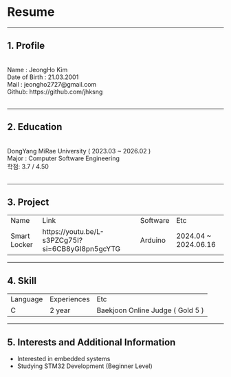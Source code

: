 <h1>Resume</h1>
<hr>
<h2>1. Profile</h2><br>
Name : JeongHo Kim<br>
Date of Birth : 21.03.2001<br>
Mail : jeongho2727@gmail.com<br>
Github: https://github.com/jhksng<br>
<br>
<hr>
<h2>2. Education</h2><br>
DongYang MiRae University ( 2023.03 ~ 2026.02 )<br>
Major : Computer Software Engineering<br>
학점: 3.7 / 4.50<br>
<br>
<hr>
<h2>3. Project</h2>
<table>
   <tr>
      <td>Name</td>
      <td>Link</td>
      <td>Software</td>
      <td>Etc</td>
   </tr>
   <tr>
      <td>Smart Locker</td>
      <td>https://youtu.be/L-s3PZCg75I?si=6CB8yGI8pn5gcYTG</td>
      <td>Arduino</td>
      <td>2024.04 ~ 2024.06.16</td>
   </tr>
</table>
<hr>
<h2>4. Skill</h2>
<table>
   <tr>
      <td>Language</td>
      <td>Experiences</td>
      <td>Etc</td>
   </tr>
   <tr>
      <td>C</td>
      <td>2 year</td>
      <td>Baekjoon Online Judge ( Gold 5 )</td>
   </tr>
</table>
<hr>
<h2>5. Interests and Additional Information</h2>
<ul>
<li>Interested in embedded systems</li>
<li>Studying STM32 Development (Beginner Level)</li>
   
</ul>
